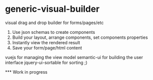 # generic-visual-builder
visual drag and drop builder for forms/pages/etc

1. Use json schemas to create components
2. Build your layout, arrange components, set components properties
3. Instantly view the rendered result
4. Save your form/page/html content

vuejs for managing the view model
semantic-ui for building the user interface
jquery-ui-sortable for sorting ;)


*** Work in progress

